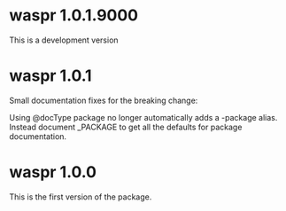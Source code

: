 # waspr 1.0.1.9000
This is a development version

# waspr 1.0.1
Small documentation fixes for the breaking change:

Using @docType package no longer automatically adds a -package alias. Instead document _PACKAGE to get all the defaults for package documentation.

# waspr 1.0.0
This is the first version of the package.
